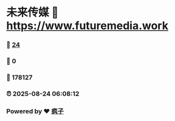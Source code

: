# 未来传媒 :link: https://www.futuremedia.work 
### :page_facing_up: [24](https://www.futuremedia.work/tag.html) 
### :speech_balloon: 0 
### :hibiscus: 178127 
### :alarm_clock: 2025-08-24 06:08:12 
### Powered by :heart: [疯子](https://github.com/granthuang999/Gmeek)
